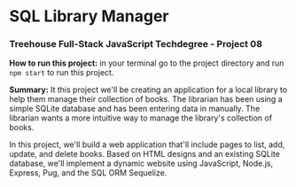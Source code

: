 # SQL Library Manager
### Treehouse Full-Stack JavaScript Techdegree - Project 08

**How to run this project:** in your terminal go to the project directory and run `npm start` to run this project.

**Summary:** 
It this project we'll be creating an application for a local library to help them manage their collection of books. The librarian has been using a simple SQLite database and has been entering data in manually. The librarian wants a more intuitive way to manage the library's collection of books.

In this project, we'll build a web application that'll include pages to list, add, update, and delete books. Based on HTML designs and an existing SQLite database, we'll implement a dynamic website using JavaScript, Node.js, Express, Pug, and the SQL ORM Sequelize.